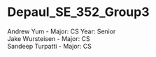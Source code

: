 # Depaul_SE_352_Group3

Andrew Yum - Major: CS Year: Senior<br />
Jake Wursteisen - Major: CS <br />
Sandeep Turpatti - Major: CS
